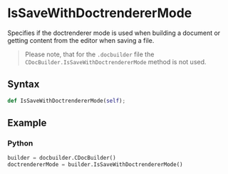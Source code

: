 # IsSaveWithDoctrendererMode

Specifies if the doctrenderer mode is used when building a document or getting content from the editor when saving a file.

> Please note, that for the `.docbuilder` file the `CDocBuilder.IsSaveWithDoctrendererMode` method is not used.

## Syntax

```py
def IsSaveWithDoctrendererMode(self);
```

## Example

### Python

``` py
builder = docbuilder.CDocBuilder()
doctrendererMode = builder.IsSaveWithDoctrendererMode()
```
